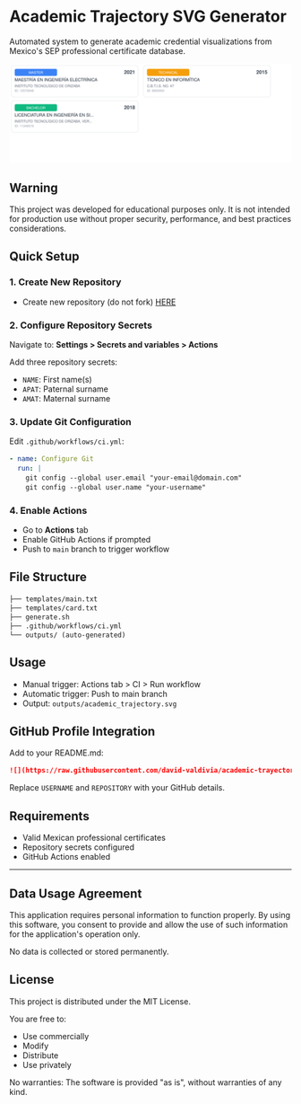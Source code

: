 # Academic Trajectory SVG Generator

Automated system to generate academic credential visualizations from Mexico's SEP professional certificate database.

![](https://raw.githubusercontent.com/david-valdivia/academic-trayectory-mx/main/outputs/academic_trajectory.svg)

## Warning

This project was developed for educational purposes only. It is not intended for production use without proper security, performance, and best practices considerations.

## Quick Setup

### 1. Create New Repository
- Create new repository (do not fork) [HERE](https://github.com/david-valdivia/academic-trayectory-mx/create)

### 2. Configure Repository Secrets
Navigate to: **Settings > Secrets and variables > Actions**

Add three repository secrets:
- `NAME`: First name(s)
- `APAT`: Paternal surname
- `AMAT`: Maternal surname

### 3. Update Git Configuration
Edit `.github/workflows/ci.yml`:
```yaml
- name: Configure Git
  run: |
    git config --global user.email "your-email@domain.com"
    git config --global user.name "your-username"
```

### 4. Enable Actions
- Go to **Actions** tab
- Enable GitHub Actions if prompted
- Push to `main` branch to trigger workflow

## File Structure
```
├── templates/main.txt
├── templates/card.txt
├── generate.sh
├── .github/workflows/ci.yml
└── outputs/ (auto-generated)
```

## Usage
- Manual trigger: Actions tab > CI > Run workflow
- Automatic trigger: Push to main branch
- Output: `outputs/academic_trajectory.svg`

## GitHub Profile Integration
Add to your README.md:

```markdown
![](https://raw.githubusercontent.com/david-valdivia/academic-trayectory-mx/main/outputs/academic_trajectory.svg)
```

Replace `USERNAME` and `REPOSITORY` with your GitHub details.

## Requirements
- Valid Mexican professional certificates
- Repository secrets configured
- GitHub Actions enabled

---
## Data Usage Agreement

This application requires personal information to function properly. By using this software, you consent to provide and allow the use of such information for the application's operation only.

No data is collected or stored permanently.

## License

This project is distributed under the MIT License.

You are free to:
- Use commercially
- Modify
- Distribute
- Use privately

No warranties: The software is provided "as is", without warranties of any kind.
